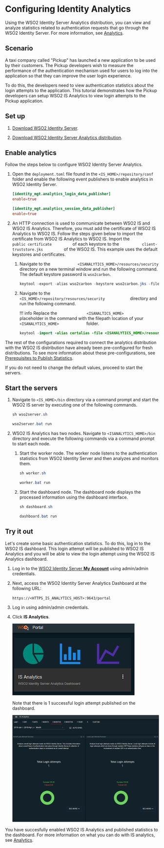 # Configuring Identity Analytics

Using the WSO2 Identity Server Analytics distribution, you can view and analyze statistics related to authentication requests that go through the WSO2 Identity Server. For more information, see [Analytics](../../learn/analytics).

## Scenario

A taxi company called "Pickup" has launched a new application to be used by their customers. The Pickup developers wish to measure the performance of the authentication mechanism used for users to log into the application so that they can improve the user login experience. 

To do this, the developers need to view authentication statistics about the login attempts to the application. This tutorial demonstrates how the Pickup developers can setup WSO2 IS Analytics to view login attempts to the Pickup application.

## Set up 

1. [Download WSO2 Identity Server](https://wso2.com/identity-and-access-management/).

2. [Download WSO2 Identity Server Analytics distribution](https://github.com/wso2/analytics-is/releases/tag/v5.8.0-rc3).

## Enable analytics
Follow the steps below to configure WSO2 Identity Server Analytics.

1.	Open the `deployment.toml` file found in the `<IS_HOME>/repository/conf` folder and enable the following event publishers to enable analytics in WSO2 Identity Server. 
 
    ``` toml
    [identity_mgt.analytics_login_data_publisher]
    enable=true
    ```

    ```toml
    [identity_mgt.analytics_session_data_publisher] 
    enable=true
    ```


2.  An HTTP connection is used to communicate between WSO2 IS and WSO2
    IS Analytics. Therefore, you must add the certificate of WSO2 IS Analytics to WSO2 IS.
    Follow the steps given below to import the certificate from WSO2 IS Analytics
    to WSO2 IS. Import the
    `           public certificate          ` of each keystore to the
    `           client­-truststore.jks          ` of the WSO2 IS. This example uses the default keystores and
    certificates.

    1.  Navigate to the
        `             <ISANALYTICS_HOME>/resources/security            `
        directory on a new terminal window and run the following
        command. The default keystore password is `wso2carbon`.

        ``` java
        keytool -export -alias wso2carbon -keystore wso2carbon.jks -file sp.cer
        ```

    2.  Navigate to the
        `             <IS_HOME>/repository/resources/security            `
        directory and run the following command.

        !!! info 
			Replace the `              <ISANALTICS_HOME>             ` placeholder
			in the command with the filepath location of your
			`              <ISANALYTICS_HOME>             ` folder.

        ``` java
        keytool -import -alias certalias -file <ISANALYTICS_HOME>/resources/security/sp.cer -keystore client-truststore.jks -storepass wso2carbon
        ```


The rest of the configurations required to connect the analytics distribution with the WSO2 IS distribution have already been pre-configured for fresh distributions. To see more information about these pre-configurations, see [Prerequisites to Publish Statistics](../../learn/prerequisites-to-publish-statistics). 

If you do not need to change the default values, proceed to start the servers. 

## Start the servers

1. Navigate to `<IS_HOME>/bin` directory via a command prompt and start the WSO2 IS server by executing one of the following commands.

    ``` java tab="Linux/MacOS"
    sh wso2server.sh
    ```

    ``` java tab="Windows"
    wso2server.bat run
    ```

2. WSO2 IS Analytics has two nodes. Navigate to `<ISANALYTICS_HOME>/bin` directory and execute the following commands via a command prompt to start each node. 
    1. Start the worker node. The worker node listens to the authentication statistics from WSO2 Identity Server and then analyzes and monitors them. 
    
        ``` java tab="Linux/MacOS"
        sh worker.sh
        ```

        ``` java tab="Windows"
        worker.bat run
        ```

    2. Start the dashboard node. The dashboard node displays the processed information using the dashboard interface. 

        ``` java tab="Linux/MacOS"
        sh dashboard.sh
        ```

        ``` java tab="Windows"
        dashboard.bat run
        ```

## Try it out

Let's create some basic authentication statistics. To do this, log in to the WSO2 IS dashboard. This login attempt will be published to WSO2 IS Analytics and you will be able to view the login attempt using the WSO2 IS Analytics dashboard. 

1. Log in to the [WSO2 Identity Server **My Account**](https://localhost:9443/myaccount) using admin/admin credentials. 

2. Next, access the WSO2 Identity Server Analytics Dashboard at the following URL: 

    `https://<HTTPS_IS_ANALYTICS_HOST>:9643/portal`

3. Log in using admin/admin credentials. 

4. Click **IS Analytics**. 

    ![is-analytics](../assets/img/learn/is-analytics.png)

    Note that there is 1 successful login attempt published on the dashboard. 

    ![is-analytics-login-attempts](../assets/img/learn/is-analytics-login-attempts.png)

You have succesfully enabled WSO2 IS Analytics and published statistics to the dashboard. For more information on what you can do with IS analytics, see [Analytics](../../learn/analytics).
